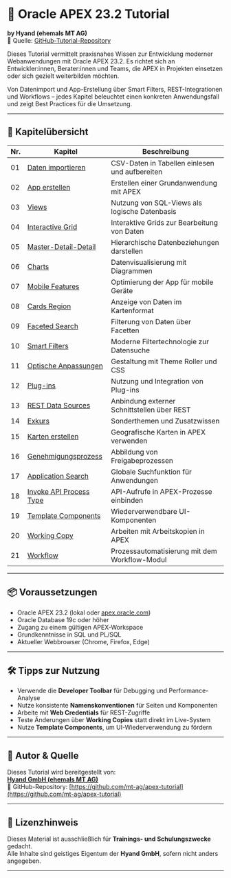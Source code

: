 # 📘 Oracle APEX 23.2 Tutorial  
**by Hyand (ehemals MT AG)**  
🔗 Quelle: [GitHub-Tutorial-Repository](https://github.com/mt-ag/apex-tutorial)

Dieses Tutorial vermittelt praxisnahes Wissen zur Entwicklung moderner Webanwendungen mit Oracle APEX 23.2. Es richtet sich an Entwickler:innen, Berater:innen und Teams, die APEX in Projekten einsetzen oder sich gezielt weiterbilden möchten. 

Von Datenimport und App-Erstellung über Smart Filters, REST-Integrationen und Workflows – jedes Kapitel beleuchtet einen konkreten Anwendungsfall und zeigt Best Practices für die Umsetzung.

---

## 🧱 Kapitelübersicht

| Nr. | Kapitel | Beschreibung |
|-----|---------|--------------|
| 01 | [Daten importieren](https://github.com/mt-ag/apex-tutorial/blob/23.2/docs/Kapitel-01/Kapitel-01%20-%20Daten%20importieren.md) | CSV-Daten in Tabellen einlesen und aufbereiten |
| 02 | [App erstellen](https://github.com/mt-ag/apex-tutorial/blob/23.2/docs/Kapitel-02/Kapitel-02%20-%20App%20erstellen.md) | Erstellen einer Grundanwendung mit APEX |
| 03 | [Views](https://github.com/mt-ag/apex-tutorial/blob/23.2/docs/Kapitel-03/Kapitel-03%20-%20Views.md) | Nutzung von SQL-Views als logische Datenbasis |
| 04 | [Interactive Grid](https://github.com/mt-ag/apex-tutorial/blob/23.2/docs/Kapitel-04/Kapitel-04%20-%20Interactive%20Grid.md) | Interaktive Grids zur Bearbeitung von Daten |
| 05 | [Master-Detail-Detail](https://github.com/mt-ag/apex-tutorial/blob/23.2/docs/Kapitel-05/Kapitel-05%20-%20Master-Detail-Detail.md) | Hierarchische Datenbeziehungen darstellen |
| 06 | [Charts](https://github.com/mt-ag/apex-tutorial/blob/23.2/docs/Kapitel-06/Kapitel-06%20-%20Charts.md) | Datenvisualisierung mit Diagrammen |
| 07 | [Mobile Features](https://github.com/mt-ag/apex-tutorial/blob/23.2/docs/Kapitel-07/Kapitel-07%20-%20Features%20f%C3%BCr%20mobile%20Endger%C3%A4te.md) | Optimierung der App für mobile Geräte |
| 08 | [Cards Region](https://github.com/mt-ag/apex-tutorial/blob/23.2/docs/Kapitel-08/Kapitel-08%20-%20Cards%20Region.md) | Anzeige von Daten im Kartenformat |
| 09 | [Faceted Search](https://github.com/mt-ag/apex-tutorial/blob/23.2/docs/Kapitel-09/Kapitel-09%20-%20Faceted%20Search.md) | Filterung von Daten über Facetten |
| 10 | [Smart Filters](https://github.com/mt-ag/apex-tutorial/blob/23.2/docs/Kapitel-10/Kapitel-10%20-%20Smart%20Filters.md) | Moderne Filtertechnologie zur Datensuche |
| 11 | [Optische Anpassungen](https://github.com/mt-ag/apex-tutorial/blob/23.2/docs/Kapitel-11/Kapitel-11%20-%20Optische%20Anpassungen.md) | Gestaltung mit Theme Roller und CSS |
| 12 | [Plug-ins](https://github.com/mt-ag/apex-tutorial/blob/23.2/docs/Kapitel-12/Kapitel-12%20-%20Plug-ins.md) | Nutzung und Integration von Plug-ins |
| 13 | [REST Data Sources](https://github.com/mt-ag/apex-tutorial/blob/23.2/docs/Kapitel-13/Kapitel-13%20-%20Rest%20Data%20Sources.md) | Anbindung externer Schnittstellen über REST |
| 14 | [Exkurs](https://github.com/mt-ag/apex-tutorial/blob/23.2/docs/Kapitel-14/Kapitel-14%20-%20Exkurs.md) | Sonderthemen und Zusatzwissen |
| 15 | [Karten erstellen](https://github.com/mt-ag/apex-tutorial/blob/23.2/docs/Kapitel-15/Kapitel-15%20-%20Karten%20erstellen.md) | Geografische Karten in APEX verwenden |
| 16 | [Genehmigungsprozess](https://github.com/mt-ag/apex-tutorial/blob/23.2/docs/Kapitel-16/Kapitel-16%20-%20Genehmigungsprozess%20.md) | Abbildung von Freigabeprozessen |
| 17 | [Application Search](https://github.com/mt-ag/apex-tutorial/blob/23.2/docs/Kapitel-17/Kapitel-17%20-%20Application%20Search.md) | Globale Suchfunktion für Anwendungen |
| 18 | [Invoke API Process Type](https://github.com/mt-ag/apex-tutorial/blob/23.2/docs/Kapitel-18/Kapitel-18%20-%20Invoke%20API%20Process%20Type.md) | API-Aufrufe in APEX-Prozesse einbinden |
| 19 | [Template Components](https://github.com/mt-ag/apex-tutorial/blob/23.2/docs/Kapitel-19/Kapitel-19%20-%20Template%20Components.md) | Wiederverwendbare UI-Komponenten |
| 20 | [Working Copy](https://github.com/mt-ag/apex-tutorial/blob/23.2/docs/Kapitel-20/Kapitel-20%20-%20Working%20Copy.md) | Arbeiten mit Arbeitskopien in APEX |
| 21 | [Workflow](https://github.com/mt-ag/apex-tutorial/blob/23.2/docs/Kapitel-21/Kapitel-21%20-%20Workflow.md) | Prozessautomatisierung mit dem Workflow-Modul |

---

## 📦 Voraussetzungen

- Oracle APEX 23.2 (lokal oder [apex.oracle.com](https://apex.oracle.com))  
- Oracle Database 19c oder höher  
- Zugang zu einem gültigen APEX-Workspace  
- Grundkenntnisse in SQL und PL/SQL  
- Aktueller Webbrowser (Chrome, Firefox, Edge)

---

## 🛠 Tipps zur Nutzung

- Verwende die **Developer Toolbar** für Debugging und Performance-Analyse  
- Nutze konsistente **Namenskonventionen** für Seiten und Komponenten  
- Arbeite mit **Web Credentials** für REST-Zugriffe  
- Teste Änderungen über **Working Copies** statt direkt im Live-System  
- Nutze **Template Components**, um UI-Wiederverwendung zu fördern

---

## 👥 Autor & Quelle

Dieses Tutorial wird bereitgestellt von:  
**[Hyand GmbH (ehemals MT AG)](https://www.hyand.com)**  
📁 GitHub-Repository: [https://github.com/mt-ag/apex-tutorial](https://github.com/mt-ag/apex-tutorial)

---

## 📌 Lizenzhinweis

Dieses Material ist ausschließlich für **Trainings- und Schulungszwecke** gedacht.  
Alle Inhalte sind geistiges Eigentum der **Hyand GmbH**, sofern nicht anders angegeben.

---
